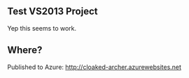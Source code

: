 ## Test VS2013 Project
Yep this seems to work.

## Where?
Published to Azure: http://cloaked-archer.azurewebsites.net